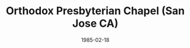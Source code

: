 ---
date: &id001 1985-02-18
end_date: null
location:
  address: null
  city: San Jose
  state: CA
minister:
- end: 1990-07-01
  name: Jonathan Male
  start: 1985-02-18
  type: Pastor
ministers:
- Jonathan Male
name: Orthodox Presbyterian Chapel
names: null
origination_date: *id001
raw_data: "AR\tSan Jose\nOrthodox Presbyterian Chapel  (February 18, 1985- July 1,\
  \ 1990)\n(merged with Covenant Orthodox Presbyterian Church, July 1, 1990)\nPastor:\
  \ Jonathan Male, 1985-90\n"
received_from: null
states:
- CA
status:
  active: false
  end_date: null
  reason: null
  received_from: null
  withdrawal_to: null
title: Orthodox Presbyterian Chapel (San Jose CA)
year_established:
- 1985

---